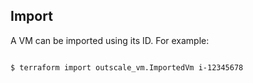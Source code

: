 ## Import

A VM can be imported using its ID. For example:

```console

$ terraform import outscale_vm.ImportedVm i-12345678

```